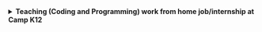 <details>
<summary> <b>Teaching (Coding and Programming) work from home job/internship at Camp K12  <b> </summary>
<br>
About Camp K12 <br>
Website : https://campk12.com/ <br>
Camp K12 is an ed-tech startup founded by an MIT and Harvard computer science graduate and the ex-CEO of Apple (India), bringing coding and 21st-century skills to students of ages 6-18 globally. We were India's first coding boot camp for school kids in 2011, and today, we are the leader in the K-12 education space, both offline and online, making cutting-edge technologies like AI, 3D/virtual reality programming, web and mobile app development accessible to young students via our custom-built technology platforms.

Our alumni team of diverse 1000 and more changemakers have taught more than 50,000 students, worked with 200 and more schools nationwide, and have collaborated with institutions like Google, Adobe, IIM Bangalore, IIT Delhi, and more to inspire an entire generation of young makers and doers.

About the work from home job/internship
Selected intern's day-to-day responsibilities include:

1. Teach block-based courses (scratch/app development) or JavaScript-based courses (AI/VR/web development) to kids aged 6-18 via live online classes
2. Manage a group of students (either 1-on-1 or in small groups) in the online classroom using our online platform and teach the curriculum provided by Camp K 12
3. Assign activities to facilitate students' consolidation of learning material
4. Communicate, cooperate, and consult with management, and parents/guardians in the student's best interest

Other requirements:

1. Basic familiarity with coding languages (JavaScript/Python)
2. Excellent verbal, written, and presentation skills
3. A stable internet connection with a speed of more than 15 Mbps
4. A laptop with a clear web camera and a working microphone

Skill(s) required <br>
1.J2EE <br>
2.JavaScript <br>
3.Online Teaching <br>
4.Python <br>

Who can apply
Only those candidates can apply who:

1. are available for the work from home job/internship
2. can start the work from home job/internship between 1st Oct'22 and 5th Nov'22
3. are available for duration of 6 months
4. have relevant skills and interests
* Women wanting to start/restart their career can also apply.

Perks <br>
Certificate

Apply <br> here : https://internshala.com/student/interstitial/application/teaching-coding-and-programming-work-from-home-job-internship-at-camp-k121664611737

</details>
